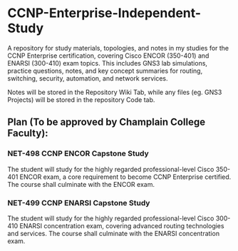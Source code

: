 # CCNP-Enterprise-Independent-Study
A repository for study materials, topologies, and notes in my studies for the CCNP Enterprise certification, covering Cisco ENCOR (350-401) and ENARSI (300-410) exam topics. This includes GNS3 lab simulations, practice questions, notes, and key concept summaries for routing, switching, security, automation, and network services.

Notes will be stored in the Repository Wiki Tab, while any files (eg. GNS3 Projects) will be stored in the repository Code tab.

## Plan (To be approved by Champlain College Faculty):

### NET-498 CCNP ENCOR Capstone Study

The student will study for the highly regarded professional-level Cisco 350-401 ENCOR exam, a core requirement to become CCNP Enterprise certified. The course shall culminate with the ENCOR exam.

### NET-499 CCNP ENARSI Capstone Study

The student will study for the highly regarded professional-level Cisco 300-410 ENARSI concentration exam, covering advanced routing technologies and services. The course shall culminate with the ENARSI concentration exam.

